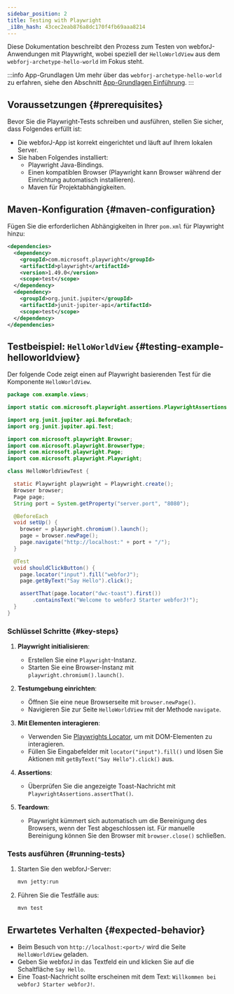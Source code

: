 ```yaml
---
sidebar_position: 2
title: Testing with Playwright
_i18n_hash: 43cec2eab876a8dc170f4fb69aaa8214
---
```

Diese Dokumentation beschreibt den Prozess zum Testen von webforJ-Anwendungen mit Playwright, wobei speziell der `HelloWorldView` aus dem `webforj-archetype-hello-world` im Fokus steht.

:::info App-Grundlagen
Um mehr über das `webforj-archetype-hello-world` zu erfahren, siehe den Abschnitt [App-Grundlagen Einführung](../../introduction/basics).
:::

## Voraussetzungen {#prerequisites}

Bevor Sie die Playwright-Tests schreiben und ausführen, stellen Sie sicher, dass Folgendes erfüllt ist:
- Die webforJ-App ist korrekt eingerichtet und läuft auf Ihrem lokalen Server.
- Sie haben Folgendes installiert:
  - Playwright Java-Bindings.
  - Einen kompatiblen Browser (Playwright kann Browser während der Einrichtung automatisch installieren).
  - Maven für Projektabhängigkeiten.

## Maven-Konfiguration {#maven-configuration}

Fügen Sie die erforderlichen Abhängigkeiten in Ihrer `pom.xml` für Playwright hinzu:

```xml title="pom.xml"
<dependencies>
  <dependency>
    <groupId>com.microsoft.playwright</groupId>
    <artifactId>playwright</artifactId>
    <version>1.49.0</version>
    <scope>test</scope>
  </dependency>
  <dependency>
    <groupId>org.junit.jupiter</groupId>
    <artifactId>junit-jupiter-api</artifactId>
    <scope>test</scope>
  </dependency>
</dependencies>
```

## Testbeispiel: `HelloWorldView` {#testing-example-helloworldview}

Der folgende Code zeigt einen auf Playwright basierenden Test für die Komponente `HelloWorldView`.

```java title="HelloWorldViewTest.java"
package com.example.views;

import static com.microsoft.playwright.assertions.PlaywrightAssertions.assertThat;

import org.junit.jupiter.api.BeforeEach;
import org.junit.jupiter.api.Test;

import com.microsoft.playwright.Browser;
import com.microsoft.playwright.BrowserType;
import com.microsoft.playwright.Page;
import com.microsoft.playwright.Playwright;

class HelloWorldViewTest {

  static Playwright playwright = Playwright.create();
  Browser browser;
  Page page;
  String port = System.getProperty("server.port", "8080");

  @BeforeEach
  void setUp() {
    browser = playwright.chromium().launch(); 
    page = browser.newPage();
    page.navigate("http://localhost:" + port + "/");
  }

  @Test
  void shouldClickButton() {
    page.locator("input").fill("webforJ");
    page.getByText("Say Hello").click();

    assertThat(page.locator("dwc-toast").first())
        .containsText("Welcome to webforJ Starter webforJ!");
  }
}
```

### Schlüssel Schritte {#key-steps}

1. **Playwright initialisieren**:
   - Erstellen Sie eine `Playwright`-Instanz.
   - Starten Sie eine Browser-Instanz mit `playwright.chromium().launch()`.

2. **Testumgebung einrichten**:
   - Öffnen Sie eine neue Browserseite mit `browser.newPage()`.
   - Navigieren Sie zur Seite `HelloWorldView` mit der Methode `navigate`.

3. **Mit Elementen interagieren**:
   - Verwenden Sie [Playwrights Locator](https://playwright.dev/java/docs/api/class-locator), um mit DOM-Elementen zu interagieren.
   - Füllen Sie Eingabefelder mit `locator("input").fill()` und lösen Sie Aktionen mit `getByText("Say Hello").click()` aus.

4. **Assertions**:
   - Überprüfen Sie die angezeigte Toast-Nachricht mit `PlaywrightAssertions.assertThat()`.

5. **Teardown**:
   - Playwright kümmert sich automatisch um die Bereinigung des Browsers, wenn der Test abgeschlossen ist. Für manuelle Bereinigung können Sie den Browser mit `browser.close()` schließen.

### Tests ausführen {#running-tests}

1. Starten Sie den webforJ-Server:
   ```bash
   mvn jetty:run
   ```

2. Führen Sie die Testfälle aus:
   ```bash
   mvn test
   ```

## Erwartetes Verhalten {#expected-behavior}

- Beim Besuch von `http://localhost:<port>/` wird die Seite `HelloWorldView` geladen.
- Geben Sie webforJ in das Textfeld ein und klicken Sie auf die Schaltfläche `Say Hello`.
- Eine Toast-Nachricht sollte erscheinen mit dem Text: `Willkommen bei webforJ Starter webforJ!`.
